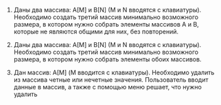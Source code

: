 1. Даны два массива: А[M] и B[N] (M и N вводятся 
с клавиатуры). Необходимо создать третий массив 
минимально возможного размера, в котором нужно 
собрать элементы массивов A и B, которые не являются 
общими для них, без повторений.


2. Даны два массива: А[M] и B[N] (M и N вводятся 
с клавиатуры). Необходимо создать третий массив 
минимально возможного размера, в котором нужно 
собрать элементы обоих массивов.



3. Дан массив: А[M] (M вводится с клавиатуры). 
Необходимо удалить из массива 
четные или нечетные значения. 
Пользователь вводит данные в массив, а также 
с помощью меню решает, что нужно удалить